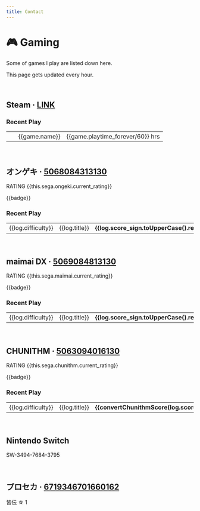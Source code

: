```yaml
---
title: Contact
---
```


# &#127918; Gaming

Some of games I play are listed down here.

This page gets updated every hour.

<br>

## Steam <span class="small">&middot; <a href="https://steamcommunity.com/id/stypr">LINK</a></span>

<div v-if="!steam_error">

### Recent Play

<table width=100%>
    <tr v-for="game in steam">
        <td>
            <img :src="'https://media.steampowered.com/steamcommunity/public/images/apps/' + game.appid + '/' + game.img_icon_url + '.jpg'" width=16 />&nbsp;
            {{game.name}}
        </td>
        <td align=right>
            {{game.playtime_forever/60}} hrs
        </td>
    </tr>
</table>

</div>

<br>

## オンゲキ <span class="small">&middot; <u>5068084313130</u></span>


<div v-if="!sega_error">

RATING {{this.sega.ongeki.current_rating}}

<span v-for="badge in sega.ongeki.badges">
    <span class="badge">{{badge}}</span>&nbsp;
</span>

### Recent Play

<table width=100% class="fixed-top">
    <tr v-for="log in sega.ongeki.log">
        <td width=50>
            <div class="badge" align=center>{{log.difficulty}}</div>
        </td>
        <td>
            {{log.title}}
        </td>
        <td align=right>
            <b>{{log.score_sign.toUpperCase().replace("PLUS","+")}}</b>
        </td>
    </tr>
</table>

</div>

<br>

## maimai DX <span class="small">&middot; <u>5069084813130</u></span>

<div v-if="!sega_error">

RATING {{this.sega.maimai.current_rating}}

<span v-for="badge in sega.maimai.badges">
    <span class="badge">{{badge}}</span>&nbsp;
</span>

### Recent Play

<table width=100% class="fixed-top">
    <tr v-for="log in sega.maimai.log">
        <td width=50>
            <div class="badge" align=center>{{log.difficulty}}</div>
        </td>
        <td>
            {{log.title}}
        </td>
        <td align=right>
            <b>{{log.score_sign.toUpperCase().replace("PLUS","+")}}</b>
        </td>
    </tr>
</table>

</div>

<br>

## CHUNITHM <span class="small">&middot; <u>5063094016130</u></span>

<div v-if="!sega_error">

RATING {{this.sega.chunithm.current_rating}}

<span v-for="badge in sega.chunithm.badges">
    <span class="badge">{{badge}}</span>&nbsp;
</span>

### Recent Play

<table width=100% class="fixed-top">
    <tr v-for="log in sega.chunithm.log">
        <td width=50>
            <div class="badge" align=center>{{log.difficulty}}</div>
        </td>
        <td>
            {{log.title}}
        </td>
        <td align=right>
            <b>{{convertChunithmScore(log.score_sign)}}</b>
        </td>
    </tr>
</table>

</div>

<br>

## Nintendo Switch

SW-3494-7684-3795

<br>

## プロセカ <span class="small">&middot; <u>6719346701660162</u></span>

<span class="badge">皆伝 ☆ 1</span>

<br><br>



<script type="module">
import { useSiteData } from 'vitepress'

export default {
  data() {
    return {
      steam: {},
      sega: {'ongeki': {}, 'chunithm': {}, 'maimai': {}},
      sega_error: true,
      steam_error: true,
    };
  },
  mounted() {
    // Dynamically load APIs
    // Return stored gists on error
    fetch("https://api.harold.kim/api/v1/steam")
    .then((response) => response.json())
    .then((response) => {
      this.updateSteam(response);
    })
    .catch((error) => {
      console.log(error);
    });
    fetch("https://api.harold.kim/api/v1/sega")
    .then((response) => response.json())
    .then((response) => {
      this.updateSega(response);
    })
    .catch((error) => {
      console.log(error);
    });
  },
  methods: {
    convertChunithmScore(score) {
        let result = ""
        switch(score){
            case '0':
                result = 'D'
                break
            case '1':
                result = 'C'
                break
            case '2':
                result = 'B'
                break
            case '3':
                result = 'BB'
                break
            case '4':
                result = 'BBB'
                break
            case '5':
                result = 'A'
                break
            case '6':
                result = 'AA'
                break
            case '7':
                result = 'AAA'
                break
            case '8':
                result = 'S'
                break
            case '9':
                result = 'SS'
                break
            case '10':
                result = 'SSS'
                break
        }
        return result
    },
    updateSteam(response) {
      this.steam = response.response.games
      this.steam_error = false
    },
    updateSega(response) {
      // Parse ongeki
      this.sega.ongeki = response.ongeki.info;
      this.sega.ongeki.log = response.ongeki.log;
      this.sega.ongeki.badges = []
      this.sega.ongeki.badges.push(response.ongeki.info.title);
      if(response.ongeki.info.battle_point >= 15000){
        this.sega.ongeki.badges.push('奏伝');
      }
      // Parse maimai
      this.sega.maimai = response.maimai.info;
      this.sega.maimai.log = response.maimai.log;
      this.sega.maimai.badges = []
      this.sega.maimai.badges.push(response.maimai.info.title);
      this.sega.maimai.badges.concat(response.maimai.info.extra);
      // Parse Chunithm
      this.sega.chunithm = response.chunithm.info;
      this.sega.chunithm.log = response.chunithm.log;
      this.sega.chunithm.badges = []
      this.sega.chunithm.badges.push(response.chunithm.info.title);

      // disable error
      this.sega_error = false
    },
    getGists() {
      try {
        let response = useSiteData().value.customData.sega;
        this.updateSega(response);
      }catch(error){
        // console.log(error);
        this.gists_error = true;
      };
    },
  },
  computed: {
    sortedPosts: function () {
      if(this.posts){
        this.posts.sort((a, b) => {
          return new Date(b.created_at) - new Date(a.created_at);
        });
        return this.posts;
      }
    },
  }
};
</script>
